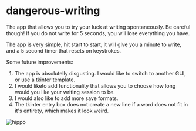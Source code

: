 # dangerous-writing

The app that allows you to try your luck at writing spontaneously. Be careful though! If you do not write for 5 seconds, you will lose everything you have.

The app is very simple, hit start to start, it will give you a minute to write, and a 5 second timer that resets on keystrokes.

Some future improvements:
1. The app is absolutelly disgusting. I would like to switch to another GUI, or use a tkinter template.
2. I would liketo add functionality that allows you to choose how long would you like your writing session to be.
3. I would also like to add more save formats.
4. The tkinter entry box does not create a new line if a word does not fit in it's entirety, which makes it look weird.

![hippo](https://media1.giphy.com/media/v1.Y2lkPTc5MGI3NjExMDk2bjZuaDNmMG15MHRzejByNXV1eWMyZzQ2azc5dTBvZzdnNGhiZyZlcD12MV9pbnRlcm5hbF9naWZfYnlfaWQmY3Q9Zw/dlIIfGSgAseeXtHDFU/giphy.gif)
